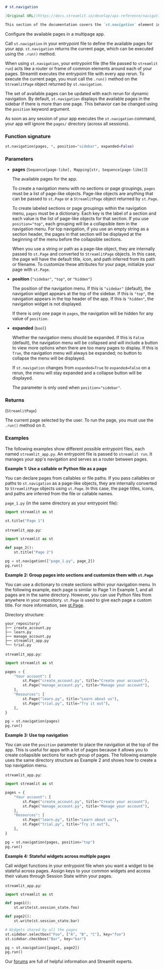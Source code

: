 ```markdown
# st.navigation

[Original URL](https://docs.streamlit.io/develop/api-reference/navigation/st.navigation)

This section of the documentation covers the `st.navigation` element in Streamlit. Further content will be added in subsequent parts.
```


Configure the available pages in a multipage app.

Call `st.navigation` in your entrypoint file to define the available pages for your app. `st.navigation` returns the current page, which can be executed using the `.run()` method.

When using `st.navigation`, your entrypoint file (the file passed to `streamlit run`) acts like a router or frame of common elements around each of your pages. Streamlit executes the entrypoint file with every app rerun. To execute the current page, you must call the `.run()` method on the `StreamlitPage` object returned by `st.navigation`.

The set of available pages can be updated with each rerun for dynamic navigation. By default, `st.navigation` displays the available pages in the sidebar if there is more than one page. This behavior can be changed using the `position` keyword argument.

As soon as any session of your app executes the `st.navigation` command, your app will ignore the `pages/` directory (across all sessions).

### Function signature

```python
st.navigation(pages, *, position="sidebar", expanded=False)
```

### Parameters

*   **pages** (`Sequence[page-like], Mapping[str, Sequence[page-like]]`)

    The available pages for the app.

    To create a navigation menu with no sections or page groupings, `pages` must be a list of page-like objects. Page-like objects are anything that can be passed to `st.Page` or a `StreamlitPage` object returned by `st.Page`.

    To create labeled sections or page groupings within the navigation menu, `pages` must be a dictionary. Each key is the label of a section and each value is the list of page-like objects for that section. If you use `position="top"`, each grouping will be a collapsible item in the navigation menu. For top navigation, if you use an empty string as a section header, the pages in that section will be displayed at the beginning of the menu before the collapsible sections.

    When you use a string or path as a page-like object, they are internally passed to `st.Page` and converted to `StreamlitPage` objects. In this case, the page will have the default title, icon, and path inferred from its path or filename. To customize these attributes for your page, initialize your page with `st.Page`.

*   **position** (`"sidebar"`, `"top"`, or `"hidden"`)

    The position of the navigation menu. If this is `"sidebar"` (default), the navigation widget appears at the top of the sidebar. If this is `"top"`, the navigation appears in the top header of the app. If this is `"hidden"`, the navigation widget is not displayed.

    If there is only one page in `pages`, the navigation will be hidden for any value of `position`.

*   **expanded** (`bool`)

    Whether the navigation menu should be expanded. If this is `False` (default), the navigation menu will be collapsed and will include a button to view more options when there are too many pages to display. If this is `True`, the navigation menu will always be expanded; no button to collapse the menu will be displayed.

    If `st.navigation` changes from `expanded=True` to `expanded=False` on a rerun, the menu will stay expanded and a collapse button will be displayed.

    The parameter is only used when `position="sidebar"`.

### Returns

(`StreamlitPage`)

The current page selected by the user. To run the page, you must use the `.run()` method on it.

### Examples

The following examples show different possible entrypoint files, each named `streamlit_app.py`. An entrypoint file is passed to `streamlit run`. It manages your app's navigation and serves as a router between pages.

**Example 1: Use a callable or Python file as a page**

You can declare pages from callables or file paths. If you pass callables or paths to `st.navigation` as a page-like objects, they are internally converted to `StreamlitPage` objects using `st.Page`. In this case, the page titles, icons, and paths are inferred from the file or callable names.

`page_1.py` (in the same directory as your entrypoint file):

```python
import streamlit as st

st.title("Page 1")
```

`streamlit_app.py`:

```python
import streamlit as st

def page_2():
    st.title("Page 2")

pg = st.navigation(["page_1.py", page_2])
pg.run()
```

**Example 2: Group pages into sections and customize them with `st.Page`**

You can use a dictionary to create sections within your navigation menu. In the following example, each page is similar to Page 1 in Example 1, and all pages are in the same directory. However, you can use Python files from anywhere in your repository. `st.Page` is used to give each page a custom title. For more information, see [st.Page](https://docs.streamlit.io/develop/api-reference/navigation/st.page).

Directory structure:

```
your_repository/
├── create_account.py
├── learn.py
├── manage_account.py
├── streamlit_app.py
└── trial.py
```

`streamlit_app.py`:

```python
import streamlit as st

pages = {
    "Your account": [
        st.Page("create_account.py", title="Create your account"),
        st.Page("manage_account.py", title="Manage your account"),
    ],
    "Resources": [
        st.Page("learn.py", title="Learn about us"),
        st.Page("trial.py", title="Try it out"),
    ],
}

pg = st.navigation(pages)
pg.run()
```

**Example 3: Use top navigation**

You can use the `position` parameter to place the navigation at the top of the app. This is useful for apps with a lot of pages because it allows you to create collapsible sections for each group of pages. The following example uses the same directory structure as Example 2 and shows how to create a top navigation menu.

`streamlit_app.py`:

```python
import streamlit as st

pages = {
    "Your account": [
        st.Page("create_account.py", title="Create your account"),
        st.Page("manage_account.py", title="Manage your account"),
    ],
    "Resources": [
        st.Page("learn.py", title="Learn about us"),
        st.Page("trial.py", title="Try it out"),
    ],
}

pg = st.navigation(pages, position="top")
pg.run()
```

**Example 4: Stateful widgets across multiple pages**

Call widget functions in your entrypoint file when you want a widget to be stateful across pages. Assign keys to your common widgets and access their values through Session State within your pages.

`streamlit_app.py`:

```python
import streamlit as st

def page1():
    st.write(st.session_state.foo)

def page2():
    st.write(st.session_state.bar)

# Widgets shared by all the pages
st.sidebar.selectbox("Foo", ["A", "B", "C"], key="foo")
st.sidebar.checkbox("Bar", key="bar")

pg = st.navigation([page1, page2])
pg.run()
```


Our [forums](https://discuss.streamlit.io) are full of helpful information and Streamlit experts.
